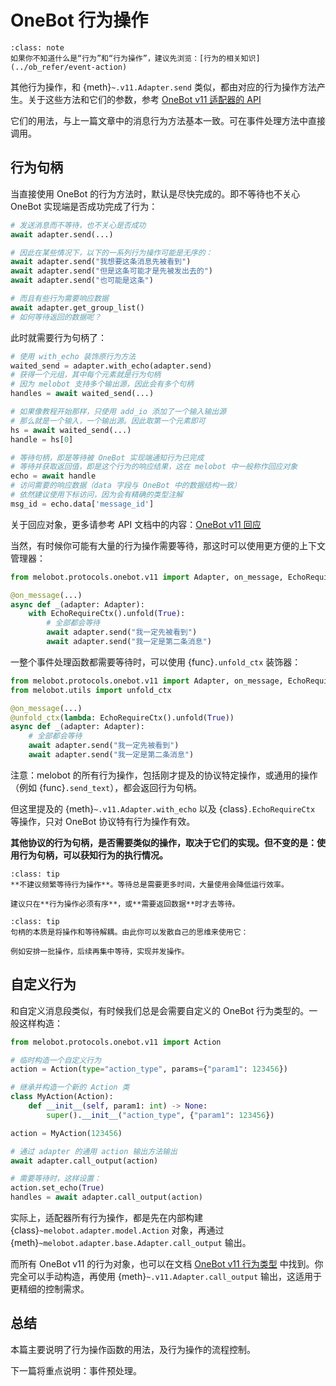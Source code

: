 # OneBot 行为操作

```{admonition} 相关知识
:class: note
如果你不知道什么是“行为”和“行为操作”，建议先浏览：[行为的相关知识](../ob_refer/event-action)
```

其他行为操作，和 {meth}`~.v11.Adapter.send` 类似，都由对应的行为操作方法产生。关于这些方法和它们的参数，参考 [OneBot v11 适配器的 API](onebot_v11_adapter)

它们的用法，与上一篇文章中的消息行为方法基本一致。可在事件处理方法中直接调用。

## 行为句柄

当直接使用 OneBot 的行为方法时，默认是尽快完成的。即不等待也不关心 OneBot 实现端是否成功完成了行为：

```python
# 发送消息而不等待，也不关心是否成功
await adapter.send(...)

# 因此在某些情况下，以下的一系列行为操作可能是无序的：
await adapter.send("我想要这条消息先被看到")
await adapter.send("但是这条可能才是先被发出去的")
await adapter.send("也可能是这条")

# 而且有些行为需要响应数据
await adapter.get_group_list()
# 如何等待返回的数据呢？
```

此时就需要行为句柄了：

```python
# 使用 with_echo 装饰原行为方法
waited_send = adapter.with_echo(adapter.send)
# 获得一个元组，其中每个元素就是行为句柄
# 因为 melobot 支持多个输出源，因此会有多个句柄
handles = await waited_send(...)

# 如果像教程开始那样，只使用 add_io 添加了一个输入输出源
# 那么就是一个输入，一个输出源。因此取第一个元素即可
hs = await waited_send(...)
handle = hs[0]

# 等待句柄，即是等待被 OneBot 实现端通知行为已完成
# 等待并获取返回值，即是这个行为的响应结果，这在 melobot 中一般称作回应对象
echo = await handle
# 访问需要的响应数据（data 字段与 OneBot 中的数据结构一致）
# 依然建议使用下标访问，因为会有精确的类型注解
msg_id = echo.data['message_id']
```

关于回应对象，更多请参考 API 文档中的内容：[OneBot v11 回应](onebot_v11_echo)

当然，有时候你可能有大量的行为操作需要等待，那这时可以使用更方便的上下文管理器：

```python
from melobot.protocols.onebot.v11 import Adapter, on_message, EchoRequireCtx

@on_message(...)
async def _(adapter: Adapter):
    with EchoRequireCtx().unfold(True):
        # 全部都会等待
        await adapter.send("我一定先被看到")
        await adapter.send("我一定是第二条消息")
```

一整个事件处理函数都需要等待时，可以使用 {func}`.unfold_ctx` 装饰器：

```python
from melobot.protocols.onebot.v11 import Adapter, on_message, EchoRequireCtx
from melobot.utils import unfold_ctx

@on_message(...)
@unfold_ctx(lambda: EchoRequireCtx().unfold(True))
async def _(adapter: Adapter):
    # 全部都会等待
    await adapter.send("我一定先被看到")
    await adapter.send("我一定是第二条消息")
```

注意：melobot 的所有行为操作，包括刚才提及的协议特定操作，或通用的操作（例如 {func}`.send_text`），都会返回行为句柄。

但这里提及的 {meth}`~.v11.Adapter.with_echo` 以及 {class}`.EchoRequireCtx` 等操作，只对 OneBot 协议特有行为操作有效。

**其他协议的行为句柄，是否需要类似的操作，取决于它们的实现。但不变的是：使用行为句柄，可以获知行为的执行情况。**

```{admonition} 提示
:class: tip
**不建议频繁等待行为操作**。等待总是需要更多时间，大量使用会降低运行效率。

建议只在**行为操作必须有序**，或**需要返回数据**时才去等待。
```

```{admonition} 提示
:class: tip
句柄的本质是将操作和等待解耦。由此你可以发散自己的思维来使用它：

例如安排一批操作，后续再集中等待，实现并发操作。
```

## 自定义行为

和自定义消息段类似，有时候我们总是会需要自定义的 OneBot 行为类型的。一般这样构造：

```python
from melobot.protocols.onebot.v11 import Action

# 临时构造一个自定义行为
action = Action(type="action_type", params={"param1": 123456})

# 继承并构造一个新的 Action 类
class MyAction(Action):
    def __init__(self, param1: int) -> None:
        super().__init__("action_type", {"param1": 123456})

action = MyAction(123456)

# 通过 adapter 的通用 action 输出方法输出
await adapter.call_output(action)

# 需要等待时，这样设置：
action.set_echo(True)
handles = await adapter.call_output(action)
```

实际上，适配器所有行为操作，都是先在内部构建 {class}`~melobot.adapter.model.Action` 对象，再通过 {meth}`~melobot.adapter.base.Adapter.call_output` 输出。

而所有 OneBot v11 的行为对象，也可以在文档 [OneBot v11 行为类型](onebot_v11_action) 中找到。你完全可以手动构造，再使用 {meth}`~.v11.Adapter.call_output` 输出，这适用于更精细的控制需求。

## 总结

本篇主要说明了行为操作函数的用法，及行为操作的流程控制。

下一篇将重点说明：事件预处理。

